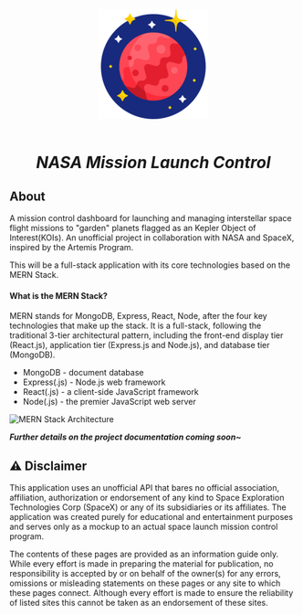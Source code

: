 <div align="center">
  <img src="https://raw.githubusercontent.com/BernStrom/nasa-mission-launch-control/main/client/public/logo192.png" alt="NASA Mission Launch Control app logo" />
</div>

<br />

<h1 align="center">
  <em>NASA Mission Launch Control</em>
</h1>

## About
A mission control dashboard for launching and managing interstellar space flight missions to "garden" planets flagged as an Kepler Object of Interest(KOIs). An unofficial project in collaboration with NASA and SpaceX, inspired by the Artemis Program.

This will be a full-stack application with its core technologies based on the MERN Stack.

#### What is the MERN Stack?
MERN stands for MongoDB, Express, React, Node, after the four key technologies that make up the stack. It is a full-stack, following the traditional 3-tier architectural pattern, including the front-end display tier (React.js), application tier (Express.js and Node.js), and database tier (MongoDB).

* MongoDB - document database
* Express(.js) - Node.js web framework
* React(.js) - a client-side JavaScript framework
* Node(.js) - the premier JavaScript web server

<img width="400px" height="auto" src="https://webassets.mongodb.com/_com_assets/cms/mern-stack-b9q1kbudz0.png" alt="MERN Stack Architecture" />&nbsp;

_**Further details on the project documentation coming soon~**_

## :warning: Disclaimer
This application uses an unofficial API that bares no official association, affiliation, authorization or endorsement of any kind to Space Exploration Technologies Corp (SpaceX) or any of its subsidiaries or its affiliates. The application was created purely for educational and entertainment purposes and serves only as a mockup to an actual space launch mission control program. 

The contents of these pages are provided as an information guide only. While every effort is made in preparing the material for publication, no responsibility is accepted by or on behalf of the owner(s) for any errors, omissions or misleading statements on these pages or any site to which these pages connect. Although every effort is made to ensure the reliability of listed sites this cannot be taken as an endorsement of these sites.